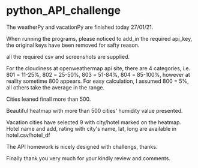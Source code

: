 # python_API_challenge

The weatherPy and vacationPy are finished today 27/01/21.

When running the programs, please noticed to add_in the required api_key, the original keys have been removed for safty reason.

all the required csv and screenshots are supplied.

For the cloudiness at openweathermap api site, there are 4 categories, i.e. 801 = 11-25%, 802 = 25-50%, 803 = 51-84%, 804 = 85-100%, 
however at reality sometime 800 appears. For easy calculation, I assumed 800 = 5%, all others take the average in the range.

Cities leaned finall more than 500.

Beautiful heatmap with more than 500 cities' humidity value presented.

Vacation cities have selected 9 with city/hotel marked on the heatmap.
Hotel name and add, rating with city's name, lat, long are available in hotel.csv/hotel_df  

The API homework is nicely designed with challengs, thanks.

Finally thank you very much for your kindly review and comments.
